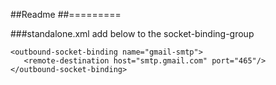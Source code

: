 ##Readme
##=========

###standalone.xml
add below to the socket-binding-group

```
<outbound-socket-binding name="gmail-smtp">
   <remote-destination host="smtp.gmail.com" port="465"/>
</outbound-socket-binding>
```